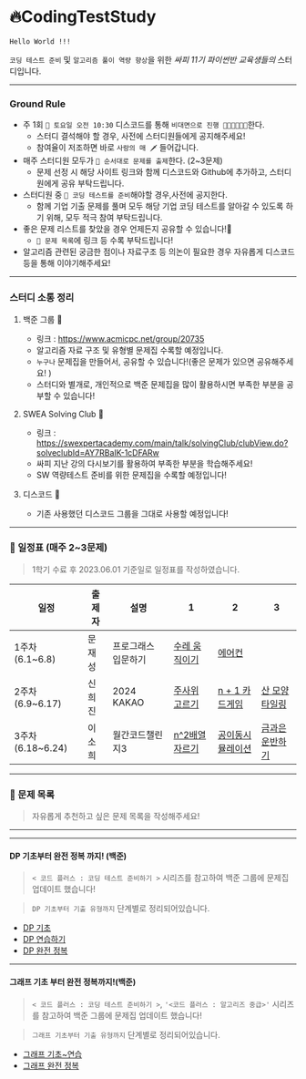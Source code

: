 # 🔥CodingTestStudy
```
Hello World !!!
```
 `코딩 테스트 준비` 및 `알고리즘 풀이 역량 향상`을 위한 *싸피 11기 파이썬반 교육생들의* 스터디입니다. 
 <hr>

 ### Ground Rule

 - 주 1회 `📍 토요일 오전 10:30`  디스코드를 통해 `비대면으로 진행 👩🏻‍💻🧑🏻‍💻`한다.
    - 스터디 결석해야 할 경우, 사전에 스터디원들에게 공지해주세요!
    - 참여율이 저조하면 바로 `사랑의 매 🗡` 들어갑니다. 
- 매주 스터디원 모두가 `📍 순서대로 문제를 출제`한다. (2~3문제) 
    - 문제 선정 시 해당 사이트 링크와 함께 디스코드와 Github에 추가하고, 스터디원에게 공유 부탁드립니다. 
- 스터디원 중 `📍 코딩 테스트를 준비`해야할 경우,사전에 공지한다.
    -  함께 기업 기출 문제를 풀며 모두 해당 기업 코딩 테스트를 알아갈 수 있도록 하기 위해, 모두 적극 참여 부탁드립니다. 
- 좋은 문제 리스트를 찾았을 경우 언제든지 공유할 수 있습니다!🤗
    - `📍 문제 목록`에 링크 등 수록 부탁드립니다!
- 알고리즘 관련된 궁금한 점이나 자료구조 등 의논이 필요한 경우 자유롭게 디스코드 등을 통해 이야기해주세요!

<hr>

### 스터디 소통 정리

1. 백준 그룹 🤖
    - 링크 : https://www.acmicpc.net/group/20735
    - 알고리즘 자료 구조 및 유형별 문제집 수록할 예정입니다.
    - `누구나` 문제집을 만들어서, 공유할 수 있습니다!(좋은 문제가 있으면 공유해주세요! )
    - 스터디와 별개로, 개인적으로 백준 문제집을 많이 활용하시면 부족한 부분을 공부할 수 있습니다!

2. SWEA Solving Club 💙
    - 링크 : https://swexpertacademy.com/main/talk/solvingClub/clubView.do?solveclubId=AY7RBaIK-1cDFARw
    - 싸피 지난 강의 다시보기를 활용하여 부족한 부분을 학습해주세요!
    - SW 역량테스트 준비를 위한 문제집을 수록할 예정입니다!
    

3. 디스코드 👾
    - 기존 사용했던 디스코드 그룹을 그대로 사용할 예정입니다!


<hr>

### 📆 일정표 (매주 2~3문제)
> 1학기 수료 후 2023.06.01 기준일로 일정표를 작성하였습니다. 

| 일정          | 출제자  | 설명                | 1    |2   |3    |
|---------------|---------|---------------------|----------|----------|----------|
| 1주차 (6.1~6.8) | 문재성 | 프로그래스 입문하기 | [수레 움직이기](https://school.programmers.co.kr/learn/courses/30/lessons/250134)| [에어컨](https://school.programmers.co.kr/learn/courses/30/lessons/250134) ||
| 2주차 (6.9~6.17) | 신희진 | 2024 KAKAO | [주사위 고르기](https://school.programmers.co.kr/learn/courses/30/lessons/258709) | [n + 1 카드게임](https://school.programmers.co.kr/learn/courses/30/lessons/258707) | [산 모양 타일링](https://school.programmers.co.kr/learn/courses/30/lessons/258705) |
| 3주차 (6.18~6.24)| 이소희 |월간코드챌린지3|[n^2배열 자르기](https://school.programmers.co.kr/learn/courses/30/lessons/87390) | [공이동시뮬레이션](https://school.programmers.co.kr/learn/courses/30/lessons/87391)|[금과은운반하기](https://school.programmers.co.kr/learn/courses/30/lessons/86053)|

<hr>

### 🚀 문제 목록

> 자유롭게 추천하고 싶은 문제 목록을 작성해주세요! 

<hr>
<hr>

#### DP 기초부터 완전 정복 까지! (백준)
> `< 코드 플러스 : 코딩 테스트 준비하기 >` 시리즈를 참고하여 백준 그룹에 문제집 업데이트 했습니다!

> `DP 기초부터 기출 유형까지` 단계별로 정리되어있습니다.

-  [DP 기초](https://www.acmicpc.net/group/workbook/view/20735/70521)   
- [DP 연습하기](https://www.acmicpc.net/group/workbook/view/20735/70523)
- [DP 완전 정복](https://www.acmicpc.net/group/workbook/view/20735/70524)

<hr>

#### 그래프 기초 부터 완전 정복까지!(백준)

> `< 코드 플러스 : 코딩 테스트 준비하기 >`, `'<코드 플러스 : 알고리즈 중급>'` 시리즈를 참고하여 백준 그룹에 문제집 업데이트 했습니다!

> `그래프 기초부터 기출 유형까지` 단계별로 정리되어있습니다.
- [그래프 기초~연습](https://www.acmicpc.net/group/workbook/view/20735/70522)
- [그래프 완전 정복](https://www.acmicpc.net/group/workbook/view/20735/70525)